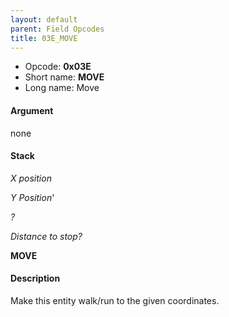 ```yaml
---
layout: default
parent: Field Opcodes
title: 03E_MOVE
---
```


-   Opcode: **0x03E**
-   Short name: **MOVE**
-   Long name: Move

#### Argument

none

#### Stack

  
*X position*

*Y Position*'

*?*

*Distance to stop?*

**MOVE**

#### Description

Make this entity walk/run to the given coordinates.
